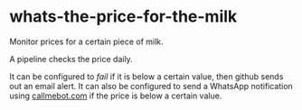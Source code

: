 # whats-the-price-for-the-milk

Monitor prices for a certain piece of milk.

A pipeline checks the price daily.

It can be configured to _fail_ if it is below a certain value, then github sends
out an email alert.
It can also be configured to send a WhatsApp notification using
[callmebot.com](https://www.callmebot.com/blog/free-api-whatsapp-messages/)
if the price is below a certain value.
